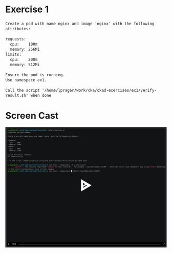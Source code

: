 # Exercise 1

```
Create a pod with name nginx and image 'nginx' with the following attributes:

requests:
  cpu:    100m
  memory: 256Mi
limits:
  cpu:    200m
  memory: 512Mi

Ensure the pod is running.
Use namespace ex1.

Call the script '/home/lprager/work/cka/ckad-exercises/ex1/verify-result.sh' when done
```

# Screen Cast
[![asciicast](ex1.png)](https://asciinema.org/a/404501)
